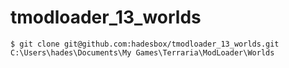 # tmodloader_13_worlds


```
$ git clone git@github.com:hadesbox/tmodloader_13_worlds.git C:\Users\hades\Documents\My Games\Terraria\ModLoader\Worlds
```
